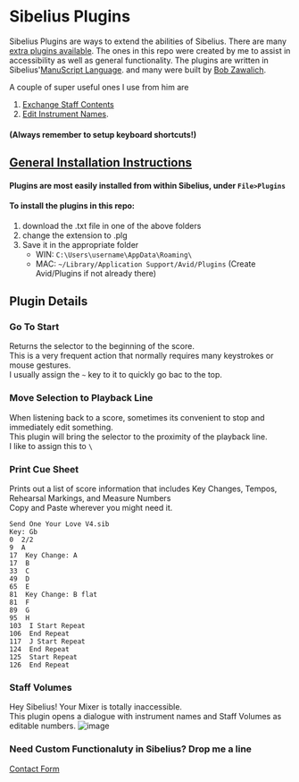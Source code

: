 # Sibelius Plugins

Sibelius Plugins are ways to extend the abilities of Sibelius. There are many [extra plugins available](https://www.sibelius.com/download/plugins/index.html).
The ones in this repo were created by me to assist in accessibility as well as general functionality. The plugins are written in Sibelius'[ManuScript Language](https://resources.avid.com/SupportFiles/Sibelius/2022.3/ManuScript_Language_Guide.pdf). 
and many were built by [Bob Zawalich](https://bobzawalich.com/sibelius/).

A couple of super useful ones I use from him are 
1. [Exchange Staff Contents](https://sibelius.com/download/plugins/index.html?plugin=143)
2. [Edit Instrument Names](https://www.sibelius.com/download/plugins/index.html?plugin=71).
#### (Always remember to setup keyboard shortcuts!)

## [General Installation Instructions](https://www.sibelius.com/download/plugins/index.html?help=install)
#### Plugins are most easily installed from within Sibelius, under `File>Plugins`
#### To install the plugins in this repo:
 1. download the .txt file in one of the above folders
 2. change the extension to .plg
 3. Save it in the appropriate folder
    - WIN: `C:\Users\username\AppData\Roaming\`
    - MAC: `~/Library/Application Support/Avid/Plugins` (Create Avid/Plugins if not already there)

## Plugin Details
### Go To Start
Returns the selector to the beginning of the score.  
This is a very frequent action that normally requires many keystrokes or mouse gestures.  
I usually assign the `~` key to it to quickly go bac to the top.

### Move Selection to Playback Line
When listening back to a score, sometimes its convenient to stop and immediately edit something.  
This plugin will bring the selector to the proximity of the playback line.  
I like to assign this to `\`

### Print Cue Sheet
Prints out a list of score information that includes Key Changes, Tempos, Rehearsal Markings, and Measure Numbers  
Copy and Paste wherever you might need it. 
```
Send One Your Love V4.sib
Key: Gb
0  2/2
9  A
17  Key Change: A
17  B
33  C
49  D
65  E
81  Key Change: B flat
81  F
89  G
95  H
103  I Start Repeat
106  End Repeat
117  J Start Repeat
124  End Repeat
125  Start Repeat
126  End Repeat
```
### Staff Volumes
Hey Sibelius! Your Mixer is totally inaccessible.  
This plugin opens a dialogue with instrument names and Staff Volumes as editable numbers. 
![image](https://github.com/user-attachments/assets/20b1e517-590e-4015-ae4b-9e51896a976f)

### Need Custom Functionaluty in Sibelius? Drop me a line
[Contact Form]([url](https://docs.google.com/forms/d/132DROOCMWdnfmwizfujGSaLSGBEaaiW7Vfm1BLrnDwg/edit))

